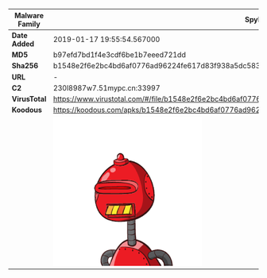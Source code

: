| Malware Family | SpyNote                                                      |
| -------------- | ------------------------------------------------------------ |
| **Date Added** | 2019-01-17 19:55:54.567000                                                   |
| **MD5**        | b97efd7bd1f4e3cdf6be1b7eeed721dd                             |
| **Sha256**     | b1548e2f6e2bc4bd6af0776ad96224fe617d83f938a5dc583e95f022d0febc07 |
| **URL**        | -                                                            |
| **C2**         | 230l8987w7.51mypc.cn:33997 |
| **VirusTotal** | https://www.virustotal.com/#/file/b1548e2f6e2bc4bd6af0776ad96224fe617d83f938a5dc583e95f022d0febc07/detection |
| **Koodous**    | https://koodous.com/apks/b1548e2f6e2bc4bd6af0776ad96224fe617d83f938a5dc583e95f022d0febc07 |
|                | ![](../assets/b1548e2f6e2bc4bd6af0776ad96224fe617d83f938a5dc583e95f022d0febc07.png) |